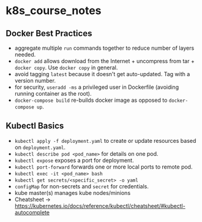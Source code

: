 # k8s_course_notes
## Docker Best Practices
* aggregate multiple `run` commands together to reduce number of layers needed.
* `docker add` allows download from the Internet + uncompress from tar + `docker copy`. Use `docker copy` in general.
* avoid tagging `latest` because it doesn't get auto-updated. Tag with a version number.
* for security, `useradd -ms` a privileged user in Dockerfile (avoiding running container as the root).
* `docker-compose build` re-builds docker image as opposed to `docker-compose up`.
## Kubectl Basics
* `kubectl apply -f deployment.yaml` to create or update resources based on `deployment.yaml`.
* `kubectl describe pod <pod_name>` for details on one pod.
* `kubectl expose` exposes a port for deployment.
* `kubectl port-forward` forwards one or more local ports to remote pod.
* `kubectl exec -it <pod_name> bash`
* `kubectl get secrets/<specific_secret> -o yaml` 
* `configMap` for non-secrets and `secret` for credentials.
* kube master(s) manages kube nodes/minions
* Cheatsheet -> https://kubernetes.io/docs/reference/kubectl/cheatsheet/#kubectl-autocomplete
